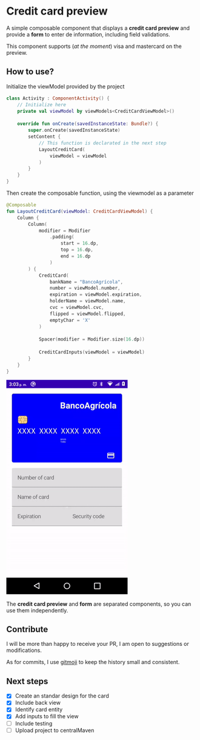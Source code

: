 # Credit card preview
A simple composable component that displays a **credit card preview** and provide a **form** to enter de information, including field validations.

This component supports (*at the moment*) visa and mastercard on the preview.

## How to use?
Initialize the viewModel provided by the project

```kotlin
class Activity : ComponentActivity() {
    // Initialize here
    private val viewModel by viewModels<CreditCardViewModel>()
    
    override fun onCreate(savedInstanceState: Bundle?) {
        super.onCreate(savedInstanceState)
        setContent {
            // This function is declarated in the next step
            LayoutCreditCard(
                viewModel = viewModel
            )
        }
    }
}
```

Then create the composable function, using the viewmodel as a parameter
```kotlin
@Composable
fun LayoutCreditCard(viewModel: CreditCardViewModel) {
    Column {
        Column(
            modifier = Modifier
                .padding(
                    start = 16.dp, 
                    top = 16.dp, 
                    end = 16.dp
                )
        ) {
            CreditCard(
                bankName = "BancoAgrícola",
                number = viewModel.number,
                expiration = viewModel.expiration,
                holderName = viewModel.name,
                cvc = viewModel.cvc,
                flipped = viewModel.flipped,
                emptyChar = 'X'
            )

            Spacer(modifier = Modifier.size(16.dp))

            CreditCardInputs(viewModel = viewModel)
        }
    }
}

```

![credit card front empty](./images/card_input.gif)

The **credit card preview** and **form** are separated components, so you can use them independently.

## Contribute
I will be more than happy to receive your PR, I am open to suggestions or modifications.

As for commits, I use [gitmoji](https://gitmoji.dev/) to keep the history small and consistent. 

## Next steps
- [x] Create an standar design for the card
- [x] Include back view
- [X] Identify card entity
- [X] Add inputs to fill the view
- [ ] Include testing
- [ ] Upload project to centralMaven
